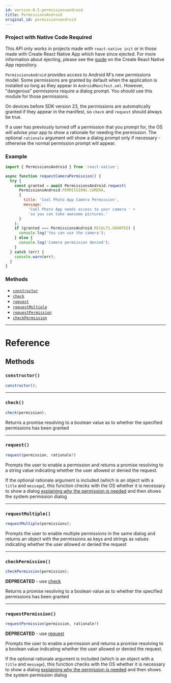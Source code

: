 ```yaml
---
id: version-0.5-permissionsandroid
title: PermissionsAndroid
original_id: permissionsandroid
---
```


<div class="banner-crna-ejected">
  <h3>Project with Native Code Required</h3>
  <p>
    This API only works in projects made with <code>react-native init</code>
    or in those made with Create React Native App which have since ejected. For
    more information about ejecting, please see
    the <a href="https://github.com/react-community/create-react-native-app/blob/master/EJECTING.md" target="_blank">guide</a> on
    the Create React Native App repository.
  </p>
</div>

`PermissionsAndroid` provides access to Android M's new permissions model. Some permissions are granted by default when the application is installed so long as they appear in `AndroidManifest.xml`. However, "dangerous" permissions require a dialog prompt. You should use this module for those permissions.

On devices before SDK version 23, the permissions are automatically granted if they appear in the manifest, so `check` and `request` should always be true.

If a user has previously turned off a permission that you prompt for, the OS will advise your app to show a rationale for needing the permission. The optional `rationale` argument will show a dialog prompt only if necessary - otherwise the normal permission prompt will appear.

### Example

```jsx
import { PermissionsAndroid } from 'react-native';

async function requestCameraPermission() {
  try {
    const granted = await PermissionsAndroid.request(
      PermissionsAndroid.PERMISSIONS.CAMERA,
      {
        title: 'Cool Photo App Camera Permission',
        message:
          'Cool Photo App needs access to your camera ' +
          'so you can take awesome pictures.'
      }
    );
    if (granted === PermissionsAndroid.RESULTS.GRANTED) {
      console.log('You can use the camera');
    } else {
      console.log('Camera permission denied');
    }
  } catch (err) {
    console.warn(err);
  }
}
```

### Methods

- [`constructor`](permissionsandroid.md#constructor)
- [`check`](permissionsandroid.md#check)
- [`request`](permissionsandroid.md#request)
- [`requestMultiple`](permissionsandroid.md#requestmultiple)
- [`requestPermission`](permissionsandroid.md#requestpermission)
- [`checkPermission`](permissionsandroid.md#checkpermission)

---

# Reference

## Methods

### `constructor()`

```jsx
constructor();
```

---

### `check()`

```jsx
check(permission);
```

Returns a promise resolving to a boolean value as to whether the specified permissions has been granted

---

### `request()`

```jsx
request(permission, rationale?)
```

Prompts the user to enable a permission and returns a promise resolving to a string value indicating whether the user allowed or denied the request.

If the optional rationale argument is included (which is an object with a `title` and `message`), this function checks with the OS whether it is necessary to show a dialog [explaining why the permission is needed](https://developer.android.com/training/permissions/requesting.html#explain) and then shows the system permission dialog

---

### `requestMultiple()`

```jsx
requestMultiple(permissions);
```

Prompts the user to enable multiple permissions in the same dialog and returns an object with the permissions as keys and strings as values indicating whether the user allowed or denied the request

---

### `checkPermission()`

```jsx
checkPermission(permission);
```

**DEPRECATED** - use [check](permissionsandroid.md#check)

Returns a promise resolving to a boolean value as to whether the specified permissions has been granted

---

### `requestPermission()`

```jsx
requestPermission(permission, rationale?)
```

**DEPRECATED** - use [request](permissionsandroid.md#request)

Prompts the user to enable a permission and returns a promise resolving to a boolean value indicating whether the user allowed or denied the request.

If the optional rationale argument is included (which is an object with a `title` and `message`), this function checks with the OS whether it is necessary to show a dialog [explaining why the permission is needed](https://developer.android.com/training/permissions/requesting.html#explain) and then shows the system permission dialog
